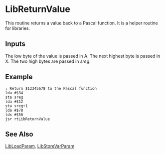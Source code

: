# LibReturnValue

This routine returns a value back to a Pascal function. It is a helper
routine for libraries.

## Inputs

The low byte of the value is passed in A. The next highest byte is
passed in X. The two high bytes are passed in *sreg*.

## Example

```
; Return $12345678 to the Pascal function
lda #$34
sta sreg
lda #$12
sta sreg+1
lda #$78
ldx #$56
jsr rtLibReturnValue
```

## See Also

[LibLoadParam](../libloadparam), [LibStoreVarParam](../libstorevarparam)
